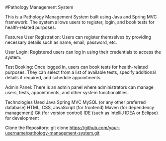 #Pathology Management System

This is a Pathology Management System built using Java and Spring MVC framework. The system allows users to register, login, and book tests for health-related purposes.

Features
User Registration: Users can register themselves by providing necessary details such as name, email, password, etc.

User Login: Registered users can log in using their credentials to access the system.

Test Booking: Once logged in, users can book tests for health-related purposes. They can select from a list of available tests, specify additional details if required, and schedule appointments.

Admin Panel: There is an admin panel where administrators can manage users, tests, appointments, and other system functionalities.

Technologies Used
Java
Spring MVC
MySQL (or any other preferred database)
HTML, CSS, JavaScript (for frontend)
Maven (for dependency management)
Git (for version control)
IDE (such as IntelliJ IDEA or Eclipse) for development

Clone the Repository:
git clone https://github.com/your-username/pathology-management-system.git
